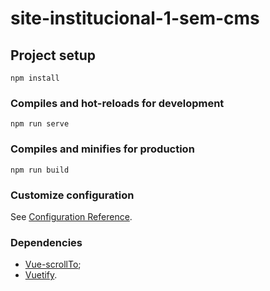 # site-institucional-1-sem-cms

## Project setup

```
npm install
```

### Compiles and hot-reloads for development

```
npm run serve
```

### Compiles and minifies for production

```
npm run build
```

### Customize configuration

See [Configuration Reference](https://cli.vuejs.org/config/).

### Dependencies

- [Vue-scrollTo](https://www.npmjs.com/package/vue-scrollto);
- [Vuetify](https://vuetifyjs.com/en/).
